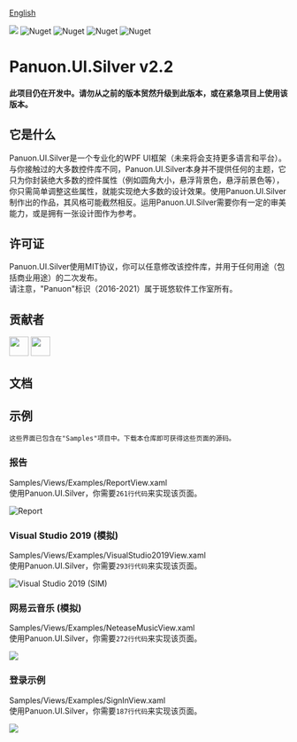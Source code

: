 [English](https://github.com/Panuon/PanuonUI.Silver-v2.2/blob/master/readme.md)

<a href="https://www.nuget.org/packages/Panuon.UI.Silver" target='_blank'><img src="https://img.shields.io/badge/Nuget-Panuon.UI.Silver-green"></a>
![Nuget](https://img.shields.io/badge/.net%20framework-%E2%89%A54.0-blue)
![Nuget](https://img.shields.io/badge/.net%20core-%E2%89%A53.1-81adbf)
![Nuget](https://img.shields.io/nuget/dt/Panuon.UI.Silver)
![Nuget](https://img.shields.io/badge/Visual%20Studio-2019-813dbf)

# Panuon.UI.Silver v2.2

#### 此项目仍在开发中。请勿从之前的版本贸然升级到此版本，或在紧急项目上使用该版本。  
  
  
## 它是什么
Panuon.UI.Silver是一个专业化的WPF UI框架（未来将会支持更多语言和平台）。与你接触过的大多数控件库不同，Panuon.UI.Silver本身并不提供任何的主题，它只为你封装绝大多数的控件属性（例如圆角大小，悬浮背景色，悬浮前景色等），你只需简单调整这些属性，就能实现绝大多数的设计效果。使用Panuon.UI.Silver制作出的作品，其风格可能截然相反。运用Panuon.UI.Silver需要你有一定的审美能力，或是拥有一张设计图作为参考。  

## 许可证
Panuon.UI.Silver使用MIT协议，你可以任意修改该控件库，并用于任何用途（包括商业用途）的二次发布。  
请注意，"Panuon"标识（2016-2021）属于斑悠软件工作室所有。  
    
## 贡献者
<img src="https://avatars.githubusercontent.com/u/23360265?v=4" width="35" height="35"></img>
<img src="https://avatars.githubusercontent.com/u/45651732?v=4" width="35" height="35"></img>

## 文档

## 示例 
`这些界面已包含在"Samples"项目中。下载本仓库即可获得这些页面的源码。`  
  
### 报告
Samples/Views/Examples/ReportView.xaml  
使用Panuon.UI.Silver，你需要`261行代码`来实现该页面。  
  
![Report](https://raw.githubusercontent.com/Panuon/Panuon.Documents/master/Resources/Report.png)  

### Visual Studio 2019 (模拟)  
Samples/Views/Examples/VisualStudio2019View.xaml  
使用Panuon.UI.Silver，你需要`293行代码`来实现该页面。  
  
![Visual Studio 2019 (SIM)](https://raw.githubusercontent.com/Panuon/Panuon.Documents/master/Resources/VisualStudio2019.png)
  
  
### 网易云音乐 (模拟)
Samples/Views/Examples/NeteaseMusicView.xaml  
使用Panuon.UI.Silver，你需要`272行代码`来实现该页面。  

![](https://raw.githubusercontent.com/Panuon/Panuon.Documents/master/Resources/NeteaseMusic.png)
  
  
### 登录示例
Samples/Views/Examples/SignInView.xaml  
使用Panuon.UI.Silver，你需要`187行代码`来实现该页面。 

![](https://raw.githubusercontent.com/Panuon/Panuon.Documents/master/Resources/SignIn.png)
